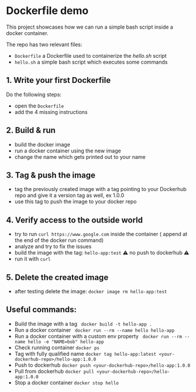 # Dockerfile demo

This project showcases how we can run a simple bash script inside a docker container.

The repo has two relevant files:
- ```Dockerfile``` a Dockerfile used to containerize the _hello.sh_ script
- ```hello.sh``` a simple bash script which executes some commands

## 1. Write your first Dockerfile

Do the following steps:
- open the ``Dockerfile``
- add the 4 missing instructions

## 2. Build & run

- build the docker image
- run a docker container using the new image
- change the name which gets printed out to your name

## 3. Tag & push the image

- tag the previously created image with a tag pointing to your Dockerhub repo and give it a version tag as well, ex 1.0.0
- use this tag to push the image to your docker repo

## 4. Verify access to the outside world

- try to run ```curl https://www.google.com``` inside the container ( append at the end of the docker run command)
- analyze and try to fix the issues
- build the image with the tag: ```hello-app:test``` ⚠️ no push to dockerhub ⚠️
- run it with ```curl```

## 5. Delete the created image

- after testing delete the image: ```docker image rm hello-app:test ```

## Useful commands:

- Build the image with a tag ``` docker build -t hello-app .```
- Run a docker container ``` docker run --rm --name hello hello-app```
- Run a docker container with a custom env property ``` docker run --rm --name hello -e "NAME=bob" hello-app```
- Check running container ```docker ps```
- Tag with fully qualified name ```docker tag hello-app:latest <your-dockerhub-repo>/hello-app:1.0.0```
- Push to dockerhub ```docker push <your-dockerhub-repo>/hello-app:1.0.0```
- Pull from dockerhub ```docker pull <your-dockerhub-repo>/hello-app:1.0.0```
- Stop a docker container ```docker stop hello```